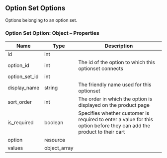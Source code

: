 ## <span class="jumptarget">  Option Set Options </span>

Options belonging to an option set.

### <span class="jumptarget"> Option Set Option: Object – Properties </span>

| Name | Type | Description |
| --- | --- | --- |
| id | int |
| option_id | int | The id of the option to which this optionset connects |
| option_set_id | int |
| display_name | string | The friendly name used for this optionset |
| sort_order | int | The order in which the option is displayed on the product page |
| is_required | boolean | Specifies whether customer is required to enter a value for this option before they can add the product to their cart |
| option | resource |
| values | object_array |
